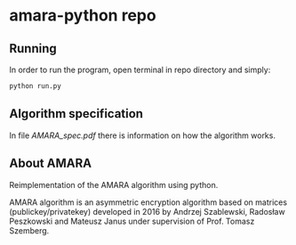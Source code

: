 # amara-python repo

## Running
In order to run the program, open terminal in repo directory and simply:

```sh
python run.py
```

## Algorithm specification
In file _AMARA_spec.pdf_ there is information on how the algorithm works.


## About AMARA
Reimplementation of the AMARA algorithm using python.

AMARA algorithm is an asymmetric encryption algorithm based on matrices (publickey/privatekey) developed in 2016 by Andrzej Szablewski, Radosław Peszkowski and Mateusz Janus under supervision of Prof. Tomasz Szemberg.
